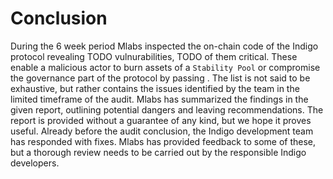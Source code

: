 # Conclusion

During the 6 week period Mlabs inspected the on-chain code of the Indigo protocol revealing TODO vulnurabilities, TODO of them critical. These enable a malicious actor to burn assets of a `Stability Pool` or compromise the governance part of the protocol by passing . The list is not said to be exhaustive, but rather contains the issues identified by the team in the limited timeframe of the audit. Mlabs has summarized the findings in the given report, outlining potential dangers and leaving recommendations. The report is provided without a guarantee of any kind, but we hope it proves useful. Already before the audit conclusion, the Indigo development team has responded with fixes. Mlabs has provided feedback to some of these, but a thorough review needs to be carried out by the responsible Indigo developers.